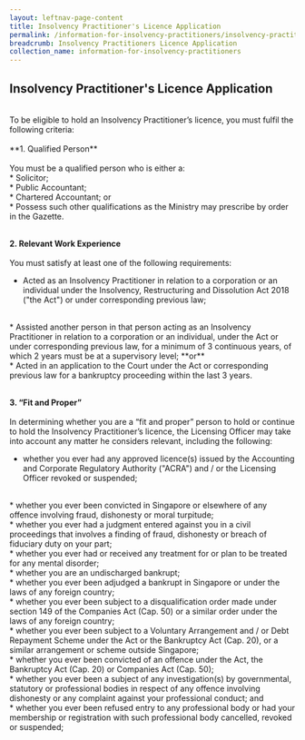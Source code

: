 ```yaml
---
layout: leftnav-page-content
title: Insolvency Practitioner's Licence Application
permalink: /information-for-insolvency-practitioners/insolvency-practitioners-licence-application/
breadcrumb: Insolvency Practitioners Licence Application
collection_name: information-for-insolvency-practitioners
---
```


Insolvency Practitioner's Licence Application
---
<br>
To be eligible to hold an Insolvency Practitioner’s licence, you must fulfil the following criteria:
<br><br>**1. Qualified Person**
<br><br>
You must be a qualified person who is either a:<br>
*	Solicitor;<br>
*	Public Accountant;<br>
*	Chartered Accountant; or<br>
*	Possess such other qualifications as the Ministry may prescribe by order in the Gazette.
<br><br>

**2. Relevant Work Experience**
<br><br>
You must satisfy at least one of the following requirements:
<br>
* Acted as an Insolvency Practitioner in relation to a corporation or an individual under the Insolvency, Restructuring and Dissolution Act 2018 ("the Act") or under corresponding previous law;
<br>
* Assisted another person in that person acting as an Insolvency Practitioner in relation to a corporation or an individual, under the Act or under corresponding previous law, for a minimum of 3 continuous years, of which 2 years must be at a supervisory level; **or**
<br>
* Acted in an application to the Court under the Act or corresponding previous law for a bankruptcy proceeding within the last 3 years.
<br><br>

**3. “Fit and Proper”**
<br><br>
In determining whether you are a “fit and proper” person to hold or continue to hold the Insolvency Practitioner’s licence, the Licensing Officer may take into account any matter he considers relevant, including the following:
<br>
* whether you ever had any approved licence(s) issued by the Accounting and Corporate Regulatory Authority ("ACRA") and / or the Licensing Officer revoked or suspended;
<br>
* whether you ever been convicted in Singapore or elsewhere of any offence involving fraud, dishonesty or moral turpitude;
<br>
* whether you ever had a judgment entered against you in a civil proceedings that involves a finding of fraud, dishonesty or breach of fiduciary duty on your part;
<br>
* whether you ever had or received any treatment for or plan to be treated for any mental disorder;
<br>
* whether you are an undischarged bankrupt;
<br>
* whether you ever been adjudged a bankrupt in Singapore or under the laws of any foreign country;
<br>
* whether you ever been subject to a disqualification order made under section 149 of the Companies Act (Cap. 50) or a similar order under the laws of any foreign country;
<br>
* whether you ever been subject to a Voluntary Arrangement and / or Debt Repayment Scheme under the Act or the Bankruptcy Act (Cap. 20), or a similar arrangement or scheme outside Singapore; 
<br>
* whether you ever been convicted of an offence under the Act, the Bankruptcy Act (Cap. 20) or Companies Act (Cap. 50); 
<br>
* whether you ever been a subject of any investigation(s) by governmental, statutory or professional bodies in respect of any offence involving dishonesty or any complaint against your professional conduct; and 
<br>
* whether you ever been refused entry to any professional body or had your membership or registration with such professional body cancelled, revoked or suspended;
<br>
